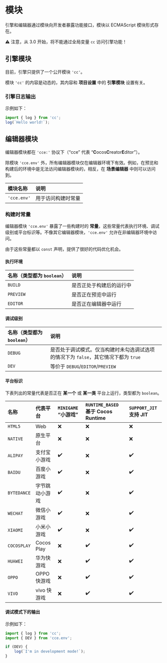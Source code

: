 # 模块

引擎和编辑器通过模块向开发者暴露功能接口，模块以 ECMAScript 模块形式存在。

⚠️ 注意，从 3.0 开始，将不能通过全局变量 `cc` 访问引擎功能！

## 引擎模块

目前，引擎只提供了一个公开模块 `'cc'`。

模块 `'cc'` 的内容是动态的，其内容和 **项目设置** 中的 **引擎模块** 设置有关。

### 引擎日志输出

示例如下：

```ts
import { log } from 'cc';
log(`Hello world!`);
```

## 编辑器模块

编辑器模块都在 `'cce:'` 协议下（“cce” 代表 “**C**ocos**C**reator**E**ditor”）。

除模块 `'cce.env'` 外，所有编辑器模块仅在编辑器环境下有效。例如，在预览和构建后的环境中是无法访问编辑器模块的，相反，在 **场景编辑器** 中则可以访问到。

| 模块名称     | 说明             |
| :---------- | :-------------- |
| `'cce.env'` | 用于访问构建时常量 |
<!--
| `'cce:gizmo'` | Gizmo          |
-->

### 构建时常量

编辑器模块 `'cce.env'` 暴露了一些构建时的 **常量**，这些常量代表执行环境、调试级别或平台标识等。不像其它编辑器模块，`'cce.env'` 允许在非编辑器环境中访问。

由于这些常量都以 `const` 声明，提供了很好的代码优化机会。

#### 执行环境

| 名称（类型都为 `boolean`）| 说明    |
| :-------- | :------------------- |
| `BUILD`   | 是否正处于构建后的运行中 |
| `PREVIEW` | 是否正在预览中运行      |
| `EDITOR`  | 是否正在编辑器中运行    |

#### 调试级别

| 名称（类型都为 `boolean`） | 说明 |
| :------ | :------ |
| `DEBUG` | 是否处于调试模式。仅当构建时未勾选调试选项的情况下为 `false`，其它情况下都为 `true` |
| `DEV`   | 等价于 `DEBUG`/`EDITOR`/`PREVIEW` |

#### 平台标识

下表列出的常量代表是否正在 **某一个** 或 **某一类** 平台上运行，类型都为 `boolean`。
<!-- 下表请按字典序排序 -->

| 名称        | 代表平台      | `MINIGAME` “小游戏” | `RUNTIME_BASED` 基于 Cocos Runtime | `SUPPORT_JIT` 支持 JIT |
| :---------- | :---------- | :----------------- | :----------------- | :----------------- |
| `HTML5`     | Web         | ❌                  | ❌                 | ❌                 |
| `NATIVE`    | 原生平台     | ❌                  | ❌                 | ❌                 |
| `ALIPAY`    | 支付宝小游戏  | ✔️                   | ❌                 | ✔️                 |
| `BAIDU`     | 百度小游戏    | ✔️                   | ❌                | ✔️                  |
| `BYTEDANCE` | 字节跳动小游戏 | ✔️                   | ❌                | ✔️                  |
| `WECHAT`    | 微信小游戏    | ✔️                   | ❌                | ✔️                  |
| `XIAOMI`    | 小米小游戏    | ✔️                   | ❌                | ✔️                  |
| `COCOSPLAY` | Cocos Play  | ❌                   | ✔️                 | ✔️                 |
| `HUAWEI`    | 华为快游戏    | ❌                   | ✔️                 | ✔️                 |
| `OPPO`      | OPPO 快游戏  | ❌                   | ✔️                 | ✔️                 |
| `VIVO`      | vivo 快游戏  | ❌                   | ✔️                 | ✔️                 |

#### 调试模式下的输出

示例如下：

```ts
import { log } from 'cc';
import { DEV } from 'cce.env';

if (DEV) {
    log(`I'm in development mode!`);
}
```
